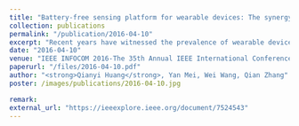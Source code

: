 ```yaml
---
title: "Battery-free sensing platform for wearable devices: The synergy between two feet"
collection: publications
permalink: "/publication/2016-04-10"
excerpt: "Recent years have witnessed the prevalence of wearable devices. Wearable devices are intelligent and multifunctional, but they rely heavily on batteries. This greatly limits their application scope, where replacement of battery or recharging is challenging or inconvenient. We note that wearable devices have the opportunity to harvest energy from human motion, as they are worn by the people as long as being functioning. In this study, we propose a battery-free sensing platform for wearable devices in the form-factor of shoes. It harvests the kinetic energy from walking or running to supply devices with power for sensing, processing and wireless communication, covering all the functionalities of commercial wearable devices. We achieve this goal by enabling the whole system running on the harvested energy from two feet. Each foot performs separate tasks and two feet are coordinated by ambient backscatter …"
date: "2016-04-10"
venue: "IEEE INFOCOM 2016-The 35th Annual IEEE International Conference on Computer Communications, 2016"
paperurl: "/files/2016-04-10.pdf"
author: "<strong>Qianyi Huang</strong>, Yan Mei, Wei Wang, Qian Zhang"
poster: /images/publications/2016-04-10.jpg

remark:
external_url: "https://ieeexplore.ieee.org/document/7524543"
---
```

